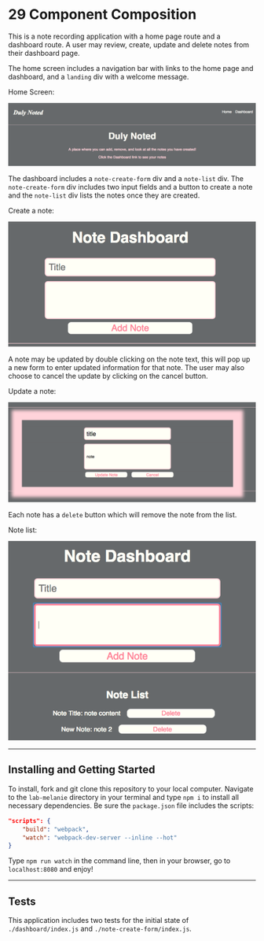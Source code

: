 # 29 Component Composition

This is a note recording application with a home page route and a dashboard route. A user may review, create, update and delete notes from their dashboard page.

The home screen includes a navigation bar with links to the home page and dashboard, and a `landing` div with a welcome message.

Home Screen:

![home](./img/home.png)

The dashboard includes a `note-create-form` div and a `note-list` div. The `note-create-form` div includes two input fields and a button to create a note and the `note-list` div lists the notes once they are created.

Create a note:

![create](./img/create-note.png)

A note may be updated by double clicking on the note text, this will pop up a new form to enter updated information for that note. The user may also choose to cancel the update by clicking on the cancel button.

Update a note:

![update](./img/update-note.png)

Each note has a `delete` button which will remove the note from the list.

Note list:

![list](./img/note-list.png)

---

## Installing and Getting Started

To install, fork and git clone this repository to your local computer. Navigate to the `lab-melanie` directory in your terminal and type `npm i` to install all necessary dependencies. Be sure the `package.json` file includes the scripts:
```json
"scripts": {
    "build": "webpack",
    "watch": "webpack-dev-server --inline --hot"
}
```
Type `npm run watch` in the command line, then in your browser, go to `localhost:8080` and enjoy!

---

## Tests

This application includes two tests for the initial state of `./dashboard/index.js` and `./note-create-form/index.js`.
